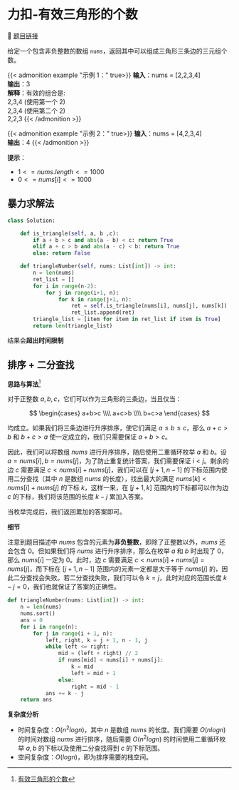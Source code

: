 # 力扣-有效三角形的个数 

    
:link: [题目链接](https://leetcode.cn/problems/valid-triangle-number)

给定一个包含非负整数的数组 `nums`，返回其中可以组成三角形三条边的三元组个数。

{{< admonition example "示例 1：" true>}}
**输入**：nums = [2,2,3,4]<br>
**输出**：3<br>
**解释**：有效的组合是: <br>
2,3,4 (使用第一个 2)<br>
2,3,4 (使用第二个 2)<br>
2,2,3
{{< /admonition >}}

{{< admonition example "示例 2：" true>}}
**输入**：nums = [4,2,3,4]<br>
**输出**：4
{{< /admonition >}}

**提示**：

- $1 <= nums.length <= 1000$
- $0 <= nums[i] <= 1000$

## 暴力求解法

```python
class Solution:

    def is_triangle(self, a, b ,c):
        if a + b > c and abs(a - b) < c: return True 
        elif a + c > b and abs(a - c) < b: return True 
        else: return False

    def triangleNumber(self, nums: List[int]) -> int:
        n = len(nums)
        ret_list = []
        for i in range(n-2):
            for j in range(i+1, n):
                for k in range(j+1, n):
                    ret = self.is_triangle(nums[i], nums[j], nums[k])
                    ret_list.append(ret)
        triangle_list = [item for item in ret_list if item is True]
        return len(triangle_list)
```

结果会**超出时间限制**

## 排序 + 二分查找

**思路与算法**[^1]

对于正整数 $a,b,c$，它们可以作为三角形的三条边，当且仅当：

$$
\begin{cases}
  a+b>c \\\\
  a+c>b \\\\ 
  b+c>a
\end{cases}
$$

均成立。如果我们将三条边进行升序排序，使它们满足 $a≤b≤c$，那么 $a+c>b$ 和 $b+c>a$ 使一定成立的，我们只需要保证 $a+b>c$。

因此，我们可以将数组 $nums$ 进行升序排序，随后使用二重循环枚举 $a$ 和 $b$。设 $a=nums[i],b=nums[j]$，为了防止重复统计答案，我们需要保证 $i<j$。剩余的边 $c$ 需要满足 $c<nums[i]+nums[j]$，我们可以在 $[j+1,n−1]$ 的下标范围内使用二分查找（其中 $n$ 是数组 $nums$ 的长度），找出最大的满足 $nums[k]<nums[i]+nums[j]$ 的下标 $k$，这样一来，在 $[j+1,k]$ 范围内的下标都可以作为边 $c$ 的下标，我们将该范围的长度 $k−j$ 累加入答案。

当枚举完成后，我们返回累加的答案即可。

**细节**

注意到题目描述中 $nums$ 包含的元素为**非负整数**，即除了正整数以外，$nums$ 还会包含 $0$。但如果我们将 $nums$ 进行升序排序，那么在枚举 $a$ 和 $b$ 时出现了 $0$，那么 $nums[i]$ 一定为 $0$。此时，边 $c$ 需要满足 $c<nums[i]+nums[j]=nums[j]$，而下标在 $[j+1,n−1]$ 范围内的元素一定都是大于等于 $nums[j]$ 的，因此二分查找会失败。若二分查找失败，我们可以令 $k=j$，此时对应的范围长度 $k−j=0$，我们也就保证了答案的正确性。

```python
def triangleNumber(nums: List[int]) -> int:
    n = len(nums)
    nums.sort()
    ans = 0
    for i in range(n):
        for j in range(i + 1, n):
            left, right, k = j + 1, n - 1, j
            while left <= right:
                mid = (left + right) // 2
                if nums[mid] < nums[i] + nums[j]:
                    k = mid
                    left = mid + 1
                else:
                    right = mid - 1
            ans += k - j
    return ans
```

**复杂度分析**

- 时间复杂度：$O(n^{2}log⁡n)$，其中 $n$ 是数组 $nums$ 的长度。我们需要 $O(nlog⁡n)$ 的时间对数组 $nums$ 进行排序，随后需要 $O(n^{2}log⁡n)$ 的时间使用二重循环枚举 $a,b$ 的下标以及使用二分查找得到 $c$ 的下标范围。
- 空间复杂度：$O(log⁡n)$，即为排序需要的栈空间。

[^1]: [有效三角形的个数](https://leetcode.cn/problems/valid-triangle-number/solutions/914061/you-xiao-san-jiao-xing-de-ge-shu-by-leet-t2td)













